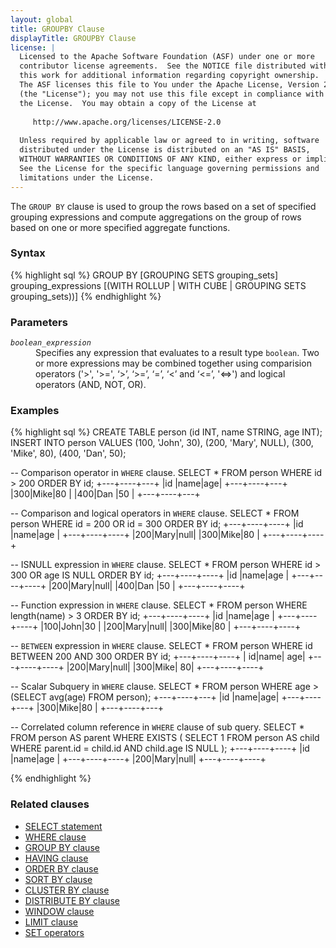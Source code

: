 ```yaml
---
layout: global
title: GROUPBY Clause
displayTitle: GROUPBY Clause
license: |
  Licensed to the Apache Software Foundation (ASF) under one or more
  contributor license agreements.  See the NOTICE file distributed with
  this work for additional information regarding copyright ownership.
  The ASF licenses this file to You under the Apache License, Version 2.0
  (the "License"); you may not use this file except in compliance with
  the License.  You may obtain a copy of the License at
 
     http://www.apache.org/licenses/LICENSE-2.0
 
  Unless required by applicable law or agreed to in writing, software
  distributed under the License is distributed on an "AS IS" BASIS,
  WITHOUT WARRANTIES OR CONDITIONS OF ANY KIND, either express or implied.
  See the License for the specific language governing permissions and
  limitations under the License.
---
```

The <code>GROUP BY</code> clause is used to group the rows based on a set of specified grouping expressions and compute aggregations on 
the group of rows based on one or more specified aggregate functions.

### Syntax
{% highlight sql %}
GROUP BY [GROUPING SETS grouping_sets] grouping_expressions 
    [(WITH ROLLUP | WITH CUBE | GROUPING SETS grouping_sets))]
{% endhighlight %}

### Parameters
<dl>
  <dt><code><em>boolean_expression</em></code></dt>
  <dd>
    Specifies any expression that evaluates to a result type <code>boolean</code>. Two or
    more expressions may be combined together using comparision operators 
    ('>', '>=', ‘>’, ‘>=’, ‘=’, ‘<’ and ‘<=’, '<=>') and logical operators (AND, NOT, OR).
  </dd>
</dl>

### Examples
{% highlight sql %}
CREATE TABLE person (id INT, name STRING, age INT);
INSERT INTO person VALUES (100, 'John', 30),
                          (200, 'Mary', NULL),
                          (300, 'Mike', 80),
                          (400, 'Dan',  50);

-- Comparison operator in `WHERE` clause.
SELECT * FROM person WHERE id > 200 ORDER BY id;
  +---+----+---+
  |id |name|age|
  +---+----+---+
  |300|Mike|80 |
  |400|Dan |50 |
  +---+----+---+

-- Comparison and logical operators in `WHERE` clause.
SELECT * FROM person WHERE id = 200 OR id = 300 ORDER BY id;
  +---+----+----+
  |id |name|age |
  +---+----+----+
  |200|Mary|null|
  |300|Mike|80  |
  +---+----+----+

-- ISNULL expression in `WHERE` clause.
SELECT * FROM person WHERE id > 300 OR age IS NULL ORDER BY id;
  +---+----+----+
  |id |name|age |
  +---+----+----+
  |200|Mary|null|
  |400|Dan |50  |
  +---+----+----+

-- Function expression in `WHERE` clause.
SELECT * FROM person WHERE length(name) > 3 ORDER BY id;
  +---+----+----+
  |id |name|age |
  +---+----+----+
  |100|John|30  |
  |200|Mary|null|
  |300|Mike|80  |
  +---+----+----+

-- `BETWEEN` expression in `WHERE` clause.
SELECT * FROM person WHERE id BETWEEN 200 AND 300 ORDER BY id;
  +---+----+----+
  | id|name| age|
  +---+----+----+
  |200|Mary|null|
  |300|Mike|  80|
  +---+----+----+

-- Scalar Subquery in `WHERE` clause.
SELECT * FROM person WHERE age > (SELECT avg(age) FROM person);
  +---+----+---+
  |id |name|age|
  +---+----+---+
  |300|Mike|80 |
  +---+----+---+

-- Correlated column reference in `WHERE` clause of sub query.
SELECT * FROM person AS parent 
WHERE EXISTS (
              SELECT 1 FROM person AS child
              WHERE parent.id = child.id AND child.age IS NULL
             );
  +---+----+----+
  |id |name|age |
  +---+----+----+
  |200|Mary|null|
  +---+----+----+

{% endhighlight %}
### Related clauses
- [SELECT statement](sql-ref-syntax-qry-select.html)
- [WHERE clause](sql-ref-syntax-qry-select-where.html)
- [GROUP BY clause](sql-ref-syntax-qry-select-groupby.html)
- [HAVING clause](sql-ref-syntax-qry-select-having.html)
- [ORDER BY clause](sql-ref-syntax-qry-select-orderby-html)
- [SORT BY clause](sql-ref-syntax-qry-select-sortby-html)
- [CLUSTER BY clause](sql-ref-syntax-qry-select-clusterby-html)
- [DISTRIBUTE BY clause](sql-ref-syntax-qry-select-distribute-by.html)
- [WINDOW clause](sql-ref-syntax-qry-select-window.html)
- [LIMIT clause](sql-ref-syntax-qry-select-limit.html)
- [SET operators](sql-ref-syntax-qry-select-set-operators.html)
